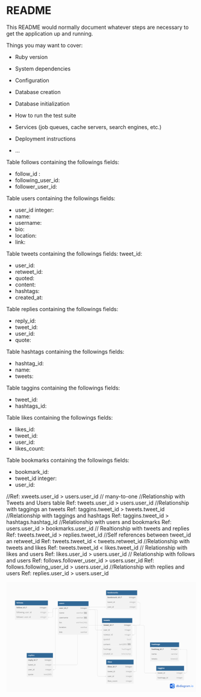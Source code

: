 # README

This README would normally document whatever steps are necessary to get the
application up and running.

Things you may want to cover:

* Ruby version

* System dependencies

* Configuration

* Database creation

* Database initialization

* How to run the test suite

* Services (job queues, cache servers, search engines, etc.)

* Deployment instructions

* ...

Table follows containing the followings fields:
- follow_id :
- following_user_id:
- follower_user_id:

Table users containing the followings fields:
- user_id integer:
- name:
- username:
- bio:
- location:
- link:

Table tweets containing the followings fields:
tweet_id:
- user_id:
- retweet_id:
- quoted:
- content:
- hashtags:
- created_at:

Table replies containing the followings fields:
- reply_id:
- tweet_id:
- user_id:
- quote:

Table hashtags containing the followings fields:
- hashtag_id:
- name:
- tweets:


Table taggins containing the followings fields:
- tweet_id:
- hashtags_id:


Table likes containing the followings fields:
- likes_id:
- tweet_id:
- user_id:
- likes_count:

Table bookmarks containing the followings fields:
- bookmark_id:
- tweet_id integer:
- user_id:


//Ref: xweets.user_id > users.user_id // many-to-one
//Relationship with Tweets and Users table
Ref: tweets.user_id > users.user_id
//Relationship with taggings an tweets
Ref: taggins.tweet_id > tweets.tweet_id
//Relationship with taggings and hashtags
Ref: taggins.tweet_id > hashtags.hashtag_id
//Relationship with users and bookmarks
Ref: users.user_id > bookmarks.user_id
// Realtionship with tweets and replies
Ref: tweets.tweet_id > replies.tweet_id
//Self references between tweet_id an retweet_id
Ref: tweets.tweet_id < tweets.retweet_id
//Relationship with tweets and likes
Ref: tweets.tweet_id < likes.tweet_id
// Relationship with likes and users
Ref: likes.user_id > users.user_id
// Relationship with follows and users
Ref: follows.follower_user_id > users.user_id
Ref: follows.following_user_id > users.user_id
//Relationship with replies and users
Ref: replies.user_id > users.user_id

![alt text](./app/assets/images/Untitled.png)